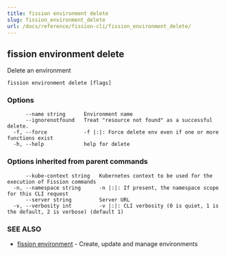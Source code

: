 ```yaml
---
title: fission environment delete
slug: fission_environment_delete
url: /docs/reference/fission-cli/fission_environment_delete/
---
```

## fission environment delete

Delete an environment

```
fission environment delete [flags]
```

### Options

```
      --name string      Environment name
      --ignorenotfound   Treat "resource not found" as a successful delete.
  -f, --force            -f |:|: Force delete env even if one or more functions exist
  -h, --help             help for delete
```

### Options inherited from parent commands

```
      --kube-context string   Kubernetes context to be used for the execution of Fission commands
  -n, --namespace string      -n |:|: If present, the namespace scope for this CLI request
      --server string         Server URL
  -v, --verbosity int         -v |:|: CLI verbosity (0 is quiet, 1 is the default, 2 is verbose) (default 1)
```

### SEE ALSO

* [fission environment](/docs/reference/fission-cli/fission_environment/)	 - Create, update and manage environments

